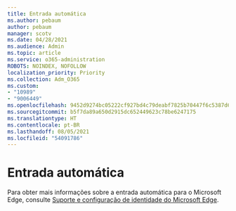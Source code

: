 ```yaml
---
title: Entrada automática
ms.author: pebaum
author: pebaum
manager: scotv
ms.date: 04/28/2021
ms.audience: Admin
ms.topic: article
ms.service: o365-administration
ROBOTS: NOINDEX, NOFOLLOW
localization_priority: Priority
ms.collection: Adm_O365
ms.custom:
- "10989"
- "9006449"
ms.openlocfilehash: 9452d9274bc05222cf927bd4c79deabf7825b70447f6c5387d65e1a37f8f2db5
ms.sourcegitcommit: b5f7da89a650d2915dc652449623c78be6247175
ms.translationtype: HT
ms.contentlocale: pt-BR
ms.lasthandoff: 08/05/2021
ms.locfileid: "54091786"
---
```

# <a name="automatic-sign-in"></a>Entrada automática

Para obter mais informações sobre a entrada automática para o Microsoft Edge, consulte [Suporte e configuração de identidade do Microsoft Edge](https://docs.microsoft.com/deployedge/microsoft-edge-security-identity#automatic-sign-in). 
